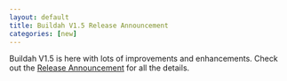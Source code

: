 ```yaml
---
layout: default
title: Buildah V1.5 Release Announcement
categories: [new]
---
```

Buildah V1.5 is here with lots of improvements and enhancements.  Check out the [Release Announcement](https://buildah.io/releases/2018/11/28/Buildah-version-v1.5.html) for all the details.
